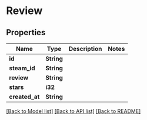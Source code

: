 # Review

## Properties

Name | Type | Description | Notes
------------ | ------------- | ------------- | -------------
**id** | **String** |  | 
**steam_id** | **String** |  | 
**review** | **String** |  | 
**stars** | **i32** |  | 
**created_at** | **String** |  | 

[[Back to Model list]](../README.md#documentation-for-models) [[Back to API list]](../README.md#documentation-for-api-endpoints) [[Back to README]](../README.md)


